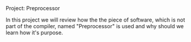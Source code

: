 <html>
<head>Project: Preprocessor</head>
<body>
<p>In this project we will review how the the piece of software, which is not part of the compiler, named "Preprocessor" is used and why should we learn how it's purpose.</p>
</body>
</html>
